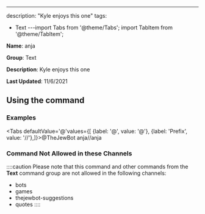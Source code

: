 ---
description: "Kyle enjoys this one"
tags:
  - Text
---import Tabs from '@theme/Tabs';
import TabItem from '@theme/TabItem';

**Name**: anja

**Group**: Text

**Description**: Kyle enjoys this one

**Last Updated**: 11/6/2021

## Using the command

### Examples
<Tabs defaultValue='@'values={[ {label: '@', value: '@'}, {label: 'Prefix', value: '//'},]}><TabItem value='@'>@TheJewBot anja</TabItem><TabItem value='//'>//anja</TabItem></Tabs>

### Command Not Allowed in these Channels
::::caution Please note that this command and other commands from the **Text** command group are not allowed in the following channels:
- bots
- games
- thejewbot-suggestions
- quotes
::::
